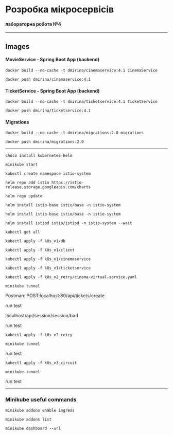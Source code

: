 # Розробка мікросервісів
#### лабораторна робота №4

---


## Images
#### MovieService - Spring Boot App (backend)

```
docker build --no-cache -t dmirina/cinemaservice:4.1 CinemaService
```

```
docker push dmirina/cinemaservice:4.1
```

#### TicketService - Spring Boot App (backend)

```
docker build --no-cache -t dmirina/ticketservice:4.1 TicketService
```

```
docker push dmirina/ticketservice:4.1
```

#### Migrations

```
docker build --no-cache -t dmirina/migrations:2.0 migrations
```

```
docker push dmirina/migrations:2.0
```

---

```
choco install kubernetes-helm
```

```
minikube start
```

```
kubectl create namespace istio-system
```

```
helm repo add istio https://istio-release.storage.googleapis.com/charts
```

```
helm repo update
```

```
helm install istio-base istio/base -n istio-system
```

```
helm install istio-base istio/base -n istio-system
```

```
helm install istiod istio/istiod -n istio-system --wait
```

```
kubectl get all
```

```
kubectl apply -f k8s_v1/db
```

```
kubectl apply -f k8s_v1/client
```

```
kubectl apply -f k8s_v1/cinemaservice
```

```
kubectl apply -f k8s_v1/ticketservice
```

```
kubectl apply -f k8s_v2_retry/cinema-virtual-service.yaml
```

```
minikube tunnel
```


Postman:
POST:localhost:80/api/tickets/create

run test

localhost/api/session/session/bad

run test

```
kubectl apply -f k8s_v2_retry
```

```
minikube tunnel
```

run test

```
kubectl apply -f k8s_v3_circuit
```

```
minikube tunnel
```

run test

---

### Minikube useful commands

```
minikube addons enable ingress
```

```
minikube addons list
```

```
minikube dashboard --url
```
